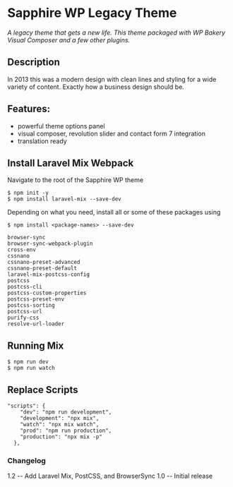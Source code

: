 # Sapphire WP Legacy Theme
_A legacy theme that gets a new life. This theme packaged with WP Bakery Visual Composer and a few other plugins._

## Description

In 2013 this was a modern design with clean lines and styling for a wide variety of content. Exactly how a business design should be. 

## Features:
* powerful theme options panel
* visual composer, revolution slider and contact form 7 integration
* translation ready 

## Install Laravel Mix Webpack
Navigate to the root of the Sapphire WP theme
``` 
$ npm init -y
$ npm install laravel-mix --save-dev
```
Depending on what you need, install all or some of these packages using 

`$ npm install <package-names> --save-dev`

```
browser-sync
browser-sync-webpack-plugin
cross-env
cssnano
cssnano-preset-advanced
cssnano-preset-default
laravel-mix-postcss-config
postcss
postcss-cli
postcss-custom-properties
postcss-preset-env
postcss-sorting
postcss-url
purify-css
resolve-url-loader
```
## Running Mix
```
$ npm run dev
$ npm run watch
```
## Replace Scripts
```
"scripts": {
    "dev": "npm run development",
    "development": "npx mix",
    "watch": "npx mix watch",
    "prod": "npm run production",
    "production": "npx mix -p"
  },
  ```
### Changelog 
1.2 -- Add Laravel Mix, PostCSS, and BrowserSync
1.0 -- Initial release
